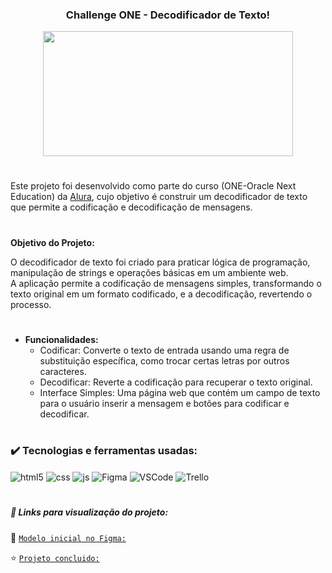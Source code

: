   <h3 align="center"> Challenge ONE - Decodificador de Texto! </h3>

<div align="center"> <img src= "https://github.com/user-attachments/assets/449c6b0b-9a99-4997-83d0-df50519cfd06" width="400" height="200"/></div>   

#
Este projeto foi desenvolvido como parte do curso (ONE-Oracle Next Education) da [Alura](https://www.alura.com.br/), cujo objetivo é construir um decodificador de texto que permite a codificação e decodificação de mensagens. 

#
**Objetivo do Projeto:**  

O decodificador de texto foi criado para praticar lógica de programação, manipulação de strings e operações básicas em um ambiente web.  
A aplicação permite a codificação de mensagens simples, transformando o texto original em um formato codificado, e a decodificação, revertendo o processo.

#
* **Funcionalidades:**
    *  Codificar: Converte o texto de entrada usando uma regra de substituição específica, como trocar certas letras por outros caracteres.
    *  Decodificar: Reverte a codificação para recuperar o texto original.
    *  Interface Simples: Uma página web que contém um campo de texto para o usuário inserir a mensagem e botões para codificar e decodificar.

 #
<h3>✔️ Tecnologias e ferramentas usadas: </h3>

<div style="display: inline_block">
  <img align="center" alt="html5" src="https://img.shields.io/badge/HTML5-E34F26?style=plastic&logo=html5&logoColor=white" />
  <img align="center" alt="css" src="https://img.shields.io/badge/CSS3-1572B6?style=plastic&logo=css3&logoColor=white" />
  <img align="center" alt="js" src="https://img.shields.io/badge/JavaScript-F7DF1E?style=plastic&logo=javascript&logoColor=black" />
  <img align="center" alt="Figma" src="https://img.shields.io/badge/-Figma-05122A?style=plastic&logo=figma&logoColor=007ACC"/>
  <img align="center" alt="VSCode" src="https://img.shields.io/badge/-Visual%20Studio%20Code-05122A?style=plastic&logo=visual-studio-code&logoColor=007ACC"/>
  <img align="center" alt="Trello" src="https://img.shields.io/badge/-Trello-05122A?style=plastic&logo=trello&logoColor=007ACC"/></h3>

#
##### :hammer: Links para visualização do projeto:
:dart: [`Modelo inicial no Figma:`](https://www.figma.com/file/tvFEYhVfZTjdJ5P24RGV21/Alura-Challenge---Desafio-1---L%C3%B3gica?node-id=16%3A802)

:star: [`Projeto concluido:`](https://ha1000tong.github.io/decodificador-de-texto/)
